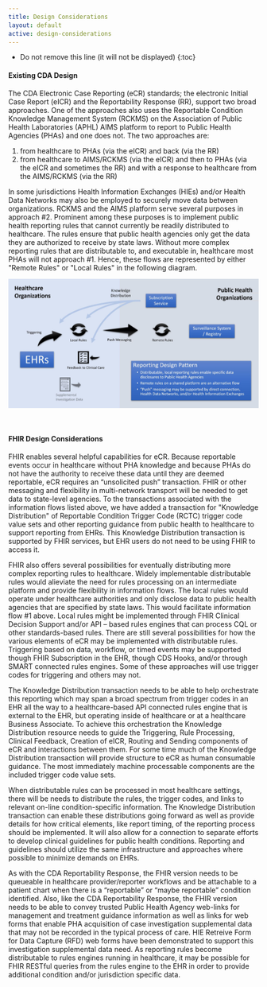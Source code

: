 ```yaml
---
title: Design Considerations
layout: default
active: design-considerations
---
```


<!-- TOC  the css styling for this is \pages\assets\css\project.css under 'markdown-toc'-->

* Do not remove this line (it will not be displayed)
{:toc}

<!-- end TOC -->


#### Existing CDA Design

The CDA Electronic Case Reporting (eCR) standards; the electronic Initial Case Report (eICR) and the Reportability Response (RR), support two broad approaches.
One of the approaches also uses the Reportable Condition Knowledge Management System (RCKMS) on the Association of Public Health Laboratories (APHL) AIMS platform to report to Public Health Agencies (PHAs) and one does not. The two approaches are:

1. from healthcare to PHAs (via the eICR) and back (via the RR)
2. from healthcare to AIMS/RCKMS (via the eICR) and then to PHAs (via the eICR and sometimes the RR) and with a response to healthcare from the AIMS/RCKMS (via the RR)

In some jurisdictions Health Information Exchanges (HIEs) and/or Health Data Networks may also be employed to securely move data between organizations.
RCKMS and the AIMS platform serve several purposes in approach #2.
Prominent among these purposes is to implement public health reporting rules that cannot currently be readily distributed to healthcare.
The rules ensure that public health agencies only get the data they are authorized to receive by state laws.
Without more complex reporting rules that are distributable to, and executable in, healthcare most PHAs will not approach #1. Hence, these flows are represented by either "Remote Rules" or "Local Rules" in the following diagram. 

<img src="ReportingDesignPatternV17.JPG" alt="Reporting Design Pattern" class="figure-img-portrait img-responsive img-rounded center-block">

&nbsp;

#### FHIR Design Considerations

FHIR enables several helpful capabilities for eCR.
Because reportable events occur in healthcare without PHA knowledge and because PHAs do not have the authority to receive these data until they are deemed reportable, eCR requires an “unsolicited push” transaction.
FHIR or other messaging and flexibility in multi-network transport will be needed to get data to state-level agencies.
To the transactions associated with the information flows listed above, we have added a transaction for "Knowledge Distribution" of Reportable Condition Trigger Code (RCTC) trigger code value sets and other reporting guidance from public health to healthcare to support reporting from EHRs.
This Knowledge Distribution transaction is supported by FHIR services, but EHR users do not need to be using FHIR to access it.

FHIR also offers several possibilities for eventually distributing more complex reporting rules to healthcare. Widely implementable distributable rules would alieviate the need for rules processing on an intermediate platform and provide flexibility in information flows.
The local rules would operate under healthcare authorities and only disclose data to public health agencies that are specified by state laws.
This would facilitate information flow #1 above. Local rules might be implemented through FHIR Clinical Decision Support and/or API – based rules engines that can process CQL or other standards-based rules. 
There are still several possibilities for how the various elements of eCR may be implemented with distributable rules.
Triggering based on data, workflow, or timed events may be supported though FHIR Subscription in the EHR, though CDS Hooks, and/or through SMART connected rules engines.
Some of these approaches will use trigger codes for triggering and others may not.

The Knowledge Distribution transaction needs to be able to help orchestrate this reporting which may span a broad spectrum from trigger codes in an EHR all the way to a healthcare-based API connected rules engine that is external to the EHR, but operating inside of healthcare or at a healthcare Business Associate.
To achieve this orchestration the Knowledge Distribution resource needs to guide the Triggering, Rule Processing, Clinical Feedback, Creation of eICR, Routing and Sending components of eCR and interactions between them.
For some time much of the Knowledge Distribution transaction will provide structure to eCR as human consumable guidance.
The most immediately machine processable components are the included trigger code value sets.

When distributable rules can be processed in most healthcare settings, there will be needs to distribute the rules, the trigger codes, and links to relevant on-line condition-specific information.
The Knowledge Distribution transaction can enable these distributions going forward as well as provide details for how critical elements, like report timing, of the reporting process should be implemented.
It will also allow for a connection to separate efforts to develop clinical guidelines for public health conditions. Reporting and guidelines should utilize the same infrastructure and approaches where possible to minimize demands on EHRs.

As with the CDA Reportability Response, the FHIR version needs to be queueable in healthcare provider/reporter workflows and be attachable to a patient chart when there is a “reportable” or “maybe reportable” condition identified.
Also, like the CDA Reportability Response, the FHIR version needs to be able to convey trusted Public Health Agency web-links for management and treatment guidance information as well as links for web forms that enable PHA acquisition of case investigation supplemental data that may not be recorded in the typical process of care.
HIE Retreive Form for Data Capture (RFD) web forms have been demonstrated to support this investigation supplemental data need. As reporting rules become distributable to rules engines running in healthcare, it may be possible for FHIR RESTful queries from the rules engine to the EHR in order to provide additional condition and/or jurisdiction specific data.
